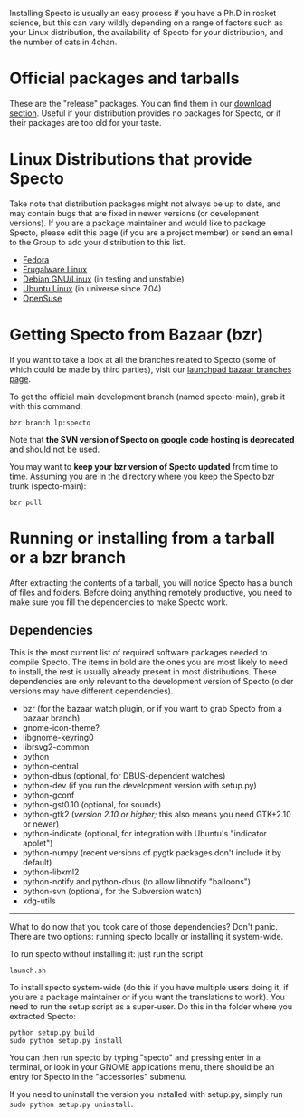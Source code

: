 Installing Specto is usually an easy process if you have a Ph.D in rocket science, but this can vary wildly depending on a range of factors such as your Linux distribution, the availability of Specto for your distribution, and the number of cats in 4chan.

# Official packages and tarballs #
These are the "release" packages. You can find them in our [download section](http://code.google.com/p/specto/downloads/list). Useful if your distribution provides no packages for Specto, or if their packages are too old for your taste.

# Linux Distributions that provide Specto #
Take note that distribution packages might not always be up to date, and may contain bugs that are fixed in newer versions (or development versions).
If you are a package maintainer and would like to package Specto, please edit this page (if you are a project member) or send an email to the Group to add your distribution to this list.
  * [Fedora](http://fedora.redhat.com)
  * [Frugalware Linux](http://frugalware.org)
  * [Debian GNU/Linux](http://debian.org) (in testing and unstable)
  * [Ubuntu Linux](http://www.ubuntu.com) (in universe since 7.04)
  * [OpenSuse](http://opensuse.org)

# Getting Specto from Bazaar (bzr) #
If you want to take a look at all the branches related to Specto (some of which could be made by third parties), visit our [launchpad bazaar branches page](https://code.launchpad.net/specto).

To get the official main development branch (named specto-main), grab it with this command:
```
bzr branch lp:specto
```

Note that **the SVN version of Specto on google code hosting is deprecated** and should not be used.

You may want to **keep your bzr version of Specto updated** from time to time. Assuming you are in the directory where you keep the Specto bzr trunk (specto-main):
```
bzr pull
```

# Running or installing from a tarball or a bzr branch #
After extracting the contents of a tarball, you will notice Specto has a bunch of files and folders. Before doing anything remotely productive, you need to make sure you fill the dependencies to make Specto work.

## Dependencies ##
This is the most current list of required software packages needed to compile Specto. The items in bold are the ones you are most likely to need to install, the rest is usually already present in most distributions. These dependencies are only relevant to the development version of Specto (older versions may have different dependencies).
  * bzr (for the bazaar watch plugin, or if you want to grab Specto from a bazaar branch)
  * gnome-icon-theme?
  * libgnome-keyring0
  * librsvg2-common
  * python
  * python-central
  * python-dbus (optional, for DBUS-dependent watches)
  * python-dev (if you run the development version with setup.py)
  * python-gconf
  * python-gst0.10 (optional, for sounds)
  * python-gtk2 (_version 2.10 or higher;_ this also means you need GTK+2.10 or newer)
  * python-indicate (optional, for integration with Ubuntu's "indicator applet")
  * python-numpy (recent versions of pygtk packages don't include it by default)
  * python-libxml2
  * python-notify and python-dbus (to allow libnotify "balloons")
  * python-svn (optional, for the Subversion watch)
  * xdg-utils

---


What to do now that you took care of those dependencies? Don't panic. There are two options: running specto locally or installing it system-wide.

To run specto without installing it: just run the script
```
launch.sh
```

To install specto system-wide (do this if you have multiple users doing it, if you are a package maintainer or if you want the translations to work). You need to run the setup script as a super-user. Do this in the folder where you extracted Specto:
```
python setup.py build
sudo python setup.py install
```

You can then run specto by typing "specto" and pressing enter in a terminal, or look in your GNOME applications menu, there should be an entry for Specto in the "accessories" submenu.

If you need to uninstall the version you installed with setup.py, simply run `sudo python setup.py uninstall`.